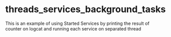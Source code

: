 # threads_services_background_tasks
This is an example of using Started Services by printing the result of counter on logcat and running each service on separated thread
